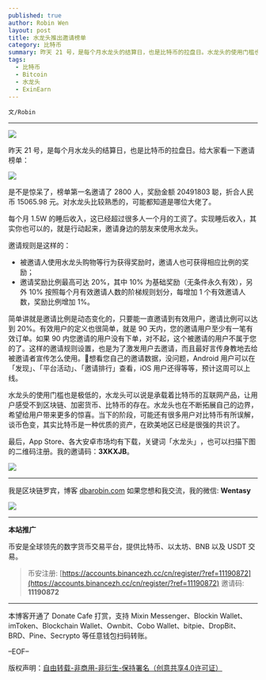 ```yaml
---
published: true
author: Robin Wen
layout: post
title: 水龙头推出邀请榜单
category: 比特币
summary: 昨天 21 号，是每个月水龙头的结算日，也是比特币的拉盘日。水龙头的使用门槛也是极低的，水龙头可以说是承载着比特币的互联网产品，让用户感受不到区块链、加密货币、比特币的存在。水龙头也在不断拓展自己的边界，希望给用户带来更多的惊喜。当下的阶段，可能还有很多用户对比特币有所误解，谈币色变，其实比特币是一种优质的资产，在欧美地区已经是很强的共识了。
tags:
  - 比特币
  - Bitcoin
  - 水龙头
  - ExinEarn
---
```


`文/Robin`

***

![](https://cdn.dbarobin.com/xrs3l8e.png)

昨天 21 号，是每个月水龙头的结算日，也是比特币的拉盘日。给大家看一下邀请榜单：

![](https://cdn.dbarobin.com/epr5pse.jpeg)

是不是惊呆了，榜单第一名邀请了 2800 人，奖励金额 20491803 聪，折合人民币 15065.98 元。对水龙头比较熟悉的，可能都知道是哪位大佬了。

每个月 1.5W 的睡后收入，这已经超过很多人一个月的工资了。实现睡后收入，其实你也可以的，就是行动起来，邀请身边的朋友来使用水龙头。

邀请规则是这样的：

* 被邀请人使用水龙头购物等行为获得奖励时，邀请人也可获得相应比例的奖励；
* 邀请奖励比例最高可达 20%，其中 10% 为基础奖励（无条件永久有效），另外 10% 按照每个月有效邀请人数的阶梯规则划分，每增加 1 个有效邀请人数，奖励比例增加 1%。

简单讲就是邀请比例是动态变化的，只要能一直邀请到有效用户，邀请比例可以达到 20%。有效用户的定义也很简单，就是 90 天内，您的邀请用户至少有一笔有效订单。如果 90 内您邀请的用户没有下单，对不起，这个被邀请的用户不属于您的了。这样的邀请规则设置，也是为了激发用户去邀请，而且最好言传身教地去给被邀请者宣传怎么使用。想看您自己的邀请数据，没问题，Android 用户可以在「发现」、「平台活动」、「邀请排行」查看，iOS 用户还得等等，预计这周可以上线。

水龙头的使用门槛也是极低的，水龙头可以说是承载着比特币的互联网产品，让用户感受不到区块链、加密货币、比特币的存在。水龙头也在不断拓展自己的边界，希望给用户带来更多的惊喜。当下的阶段，可能还有很多用户对比特币有所误解，谈币色变，其实比特币是一种优质的资产，在欧美地区已经是很强的共识了。

最后，App Store、各大安卓市场均有下载，关键词「水龙头」​，也可以扫描​下图的二维码注册。​我的邀请码：**3XKXJB**。​

![](https://cdn.dbarobin.com/kwdjijt.png)

***

我是区块链罗宾，博客 [dbarobin.com](https://dbarobin.com/)
如果您想和我交流，我的微信: **Wentasy**

![](https://cdn.dbarobin.com/v4yywe2.png)

***

**本站推广**

币安是全球领先的数字货币交易平台，提供比特币、以太坊、BNB 以及 USDT 交易。

> 币安注册: [https://accounts.binancezh.cc/cn/register/?ref=11190872](https://accounts.binancezh.cc/cn/register/?ref=11190872)
> 邀请码: **11190872**

***

本博客开通了 Donate Cafe 打赏，支持 Mixin Messenger、Blockin Wallet、imToken、Blockchain Wallet、Ownbit、Cobo Wallet、bitpie、DropBit、BRD、Pine、Secrypto 等任意钱包扫码转账。

<center>
    <div class="--donate-button"
         data-button-id="f8b9df0d-af9a-460d-8258-d3f435445075"
    ></div>
</center>

–EOF–

版权声明：[自由转载-非商用-非衍生-保持署名（创意共享4.0许可证）](http://creativecommons.org/licenses/by-nc-nd/4.0/deed.zh)
